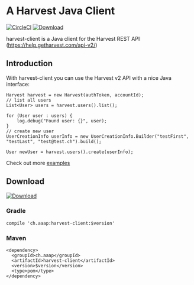 # A Harvest Java Client

[![CircleCI](https://circleci.com/gh/3AP-AG/harvest-client.svg?style=svg)](https://circleci.com/gh/3AP-AG/harvest-client)
[![Download](https://api.bintray.com/packages/mnembrini/3ap/harvest-client/images/download.svg) ](https://bintray.com/mnembrini/3ap/harvest-client/_latestVersion)

harvest-client is a Java client for the Harvest REST API (https://help.getharvest.com/api-v2/)

## Introduction

With harvest-client you can use the Harvest v2 API with a nice Java interface:

```
Harvest harvest = new Harvest(authToken, accountId);
// list all users
List<User> users = harvest.users().list();

for (User user : users) {
    log.debug("Found user: {}", user);
}
// create new user
UserCreationInfo userInfo = new UserCreationInfo.Builder("testFirst", "testLast", "test@test.ch").build();

User newUser = harvest.users().create(userInfo);
```

Check out more [examples](https://github.com/3AP-AG/harvest-client/tree/develop/src/test/java/ch/aaap/harvestclient/examples) 



## Download

[![Download](https://api.bintray.com/packages/mnembrini/3ap/harvest-client/images/download.svg) ](https://bintray.com/mnembrini/3ap/harvest-client/_latestVersion)

### Gradle
```
compile 'ch.aaap:harvest-client:$version'
```
### Maven
```
<dependency>
  <groupId>ch.aaap</groupId>
  <artifactId>harvest-client</artifactId>
  <version>$version</version>
  <type>pom</type>
</dependency>
```

   